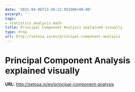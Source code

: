 ```yaml
---
date: '2021-04-06T13:40:22.991000+00:00'
excerpt: ''
tags:
- statistics analysis math
title: Principal Component Analysis explained visually
type: drop
url: http://setosa.io/ev/principal-component-analysis
---
```


# Principal Component Analysis explained visually

**URL:** http://setosa.io/ev/principal-component-analysis
